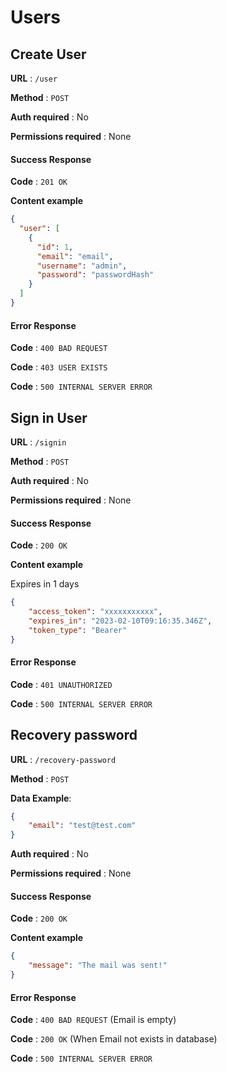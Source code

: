 # Users

## Create User

**URL** : `/user`

**Method** : `POST`

**Auth required** : No

**Permissions required** : None

#### Success Response

**Code** : `201 OK`

**Content example**

```json
{
  "user": [
    {
      "id": 1,
      "email": "email",
      "username": "admin",
      "password": "passwordHash"
    }
  ]
}
```

#### Error Response

**Code** : `400 BAD REQUEST`

**Code** : `403 USER EXISTS`

**Code** : `500 INTERNAL SERVER ERROR`

## Sign in User

**URL** : `/signin`

**Method** : `POST`

**Auth required** : No

**Permissions required** : None

#### Success Response

**Code** : `200 OK`

**Content example**

Expires in 1 days

```json
{
    "access_token": "xxxxxxxxxxx",
    "expires_in": "2023-02-10T09:16:35.346Z",
    "token_type": "Bearer"
}
```

#### Error Response

**Code** : `401 UNAUTHORIZED`

**Code** : `500 INTERNAL SERVER ERROR`


## Recovery password

**URL** : `/recovery-password`

**Method** : `POST`

**Data Example**:
```json
{
    "email": "test@test.com"
}
```

**Auth required** : No

**Permissions required** : None

#### Success Response

**Code** : `200 OK`

**Content example**

```json
{
    "message": "The mail was sent!"
}
```

#### Error Response

**Code** : `400 BAD REQUEST` (Email is empty)

**Code** : `200 OK` (When Email not exists in database)

**Code** : `500 INTERNAL SERVER ERROR`